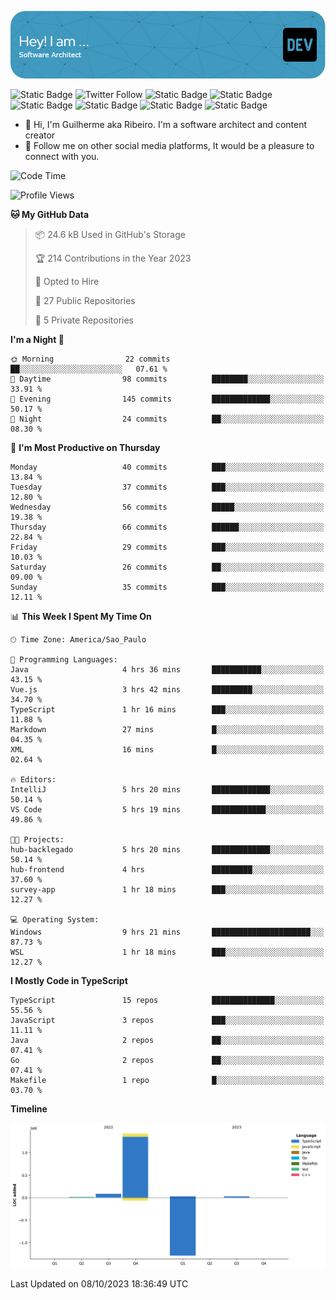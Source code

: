 ![Header](./assets/github-header-image.png)

![Static Badge](https://img.shields.io/badge/Software%20Architect-blue)
 ![Twitter Follow](https://img.shields.io/twitter/follow/dev_pkg) ![Static Badge](https://img.shields.io/badge/Java-orange) ![Static Badge](https://img.shields.io/badge/Springboot-green) ![Static Badge](https://img.shields.io/badge/Golang-blue) ![Static Badge](https://img.shields.io/badge/Nodejs-green) ![Static Badge](https://img.shields.io/badge/Javascript-yellow) ![Static Badge](https://img.shields.io/badge/Vuejs-green)

- 👋 Hi, I'm Guilherme aka Ribeiro. I'm a software architect and content creator
- 👀 Follow me on other social media platforms, It would be a pleasure to connect with you.

<!--START_SECTION:waka-->
![Code Time](http://img.shields.io/badge/Code%20Time-189%20hrs%2032%20mins-blue)

![Profile Views](http://img.shields.io/badge/Profile%20Views-0-blue)

**🐱 My GitHub Data** 

> 📦 24.6 kB Used in GitHub's Storage 
 > 
> 🏆 214 Contributions in the Year 2023
 > 
> 💼 Opted to Hire
 > 
> 📜 27 Public Repositories 
 > 
> 🔑 5 Private Repositories 
 > 
**I'm a Night 🦉** 

```text
🌞 Morning                22 commits          ██░░░░░░░░░░░░░░░░░░░░░░░   07.61 % 
🌆 Daytime                98 commits          ████████░░░░░░░░░░░░░░░░░   33.91 % 
🌃 Evening                145 commits         █████████████░░░░░░░░░░░░   50.17 % 
🌙 Night                  24 commits          ██░░░░░░░░░░░░░░░░░░░░░░░   08.30 % 
```
📅 **I'm Most Productive on Thursday** 

```text
Monday                   40 commits          ███░░░░░░░░░░░░░░░░░░░░░░   13.84 % 
Tuesday                  37 commits          ███░░░░░░░░░░░░░░░░░░░░░░   12.80 % 
Wednesday                56 commits          █████░░░░░░░░░░░░░░░░░░░░   19.38 % 
Thursday                 66 commits          ██████░░░░░░░░░░░░░░░░░░░   22.84 % 
Friday                   29 commits          ███░░░░░░░░░░░░░░░░░░░░░░   10.03 % 
Saturday                 26 commits          ██░░░░░░░░░░░░░░░░░░░░░░░   09.00 % 
Sunday                   35 commits          ███░░░░░░░░░░░░░░░░░░░░░░   12.11 % 
```


📊 **This Week I Spent My Time On** 

```text
🕑︎ Time Zone: America/Sao_Paulo

💬 Programming Languages: 
Java                     4 hrs 36 mins       ███████████░░░░░░░░░░░░░░   43.15 % 
Vue.js                   3 hrs 42 mins       █████████░░░░░░░░░░░░░░░░   34.70 % 
TypeScript               1 hr 16 mins        ███░░░░░░░░░░░░░░░░░░░░░░   11.88 % 
Markdown                 27 mins             █░░░░░░░░░░░░░░░░░░░░░░░░   04.35 % 
XML                      16 mins             █░░░░░░░░░░░░░░░░░░░░░░░░   02.64 % 

🔥 Editors: 
IntelliJ                 5 hrs 20 mins       █████████████░░░░░░░░░░░░   50.14 % 
VS Code                  5 hrs 19 mins       ████████████░░░░░░░░░░░░░   49.86 % 

🐱‍💻 Projects: 
hub-backlegado           5 hrs 20 mins       █████████████░░░░░░░░░░░░   50.14 % 
hub-frontend             4 hrs               █████████░░░░░░░░░░░░░░░░   37.60 % 
survey-app               1 hr 18 mins        ███░░░░░░░░░░░░░░░░░░░░░░   12.27 % 

💻 Operating System: 
Windows                  9 hrs 21 mins       ██████████████████████░░░   87.73 % 
WSL                      1 hr 18 mins        ███░░░░░░░░░░░░░░░░░░░░░░   12.27 % 
```

**I Mostly Code in TypeScript** 

```text
TypeScript               15 repos            ██████████████░░░░░░░░░░░   55.56 % 
JavaScript               3 repos             ███░░░░░░░░░░░░░░░░░░░░░░   11.11 % 
Java                     2 repos             ██░░░░░░░░░░░░░░░░░░░░░░░   07.41 % 
Go                       2 repos             ██░░░░░░░░░░░░░░░░░░░░░░░   07.41 % 
Makefile                 1 repo              █░░░░░░░░░░░░░░░░░░░░░░░░   03.70 % 
```



**Timeline**

![Lines of Code chart](https://raw.githubusercontent.com/Guilhrib/Guilhrib/main/assets/bar_graph.png)


 Last Updated on 08/10/2023 18:36:49 UTC
<!--END_SECTION:waka-->
